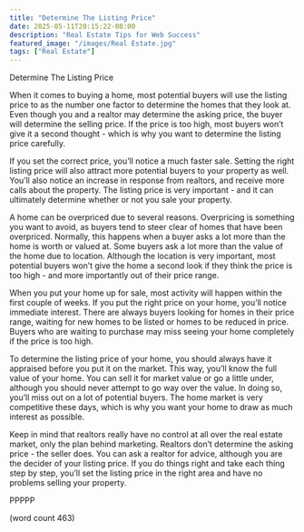 ```yaml
---
title: "Determine The Listing Price"
date: 2025-05-11T20:15:22-08:00
description: "Real Estate Tips for Web Success"
featured_image: "/images/Real Estate.jpg"
tags: ["Real Estate"]
---
```


Determine The Listing Price

When it comes to buying a home, most potential buyers will use the listing price to as the number one factor to determine the homes that they look at.  Even though you and a realtor may determine the asking price, the buyer will determine the selling price.  If the price is too high, most buyers won’t give it a second thought - which is why you want to determine the listing price carefully.

If you set the correct price, you’ll notice a much faster sale.  Setting the right listing price will also attract more potential buyers to your property as well.  You’ll also notice an increase in response from realtors, and receive more calls about the property.  The listing price is very important - and it can ultimately determine whether or not you sale your property.

A home can be overpriced due to several reasons.  Overpricing is something you want to avoid, as buyers tend to steer clear of homes that have been overpriced.  Normally, this happens when a buyer asks a lot more than the home is worth or valued at.  Some buyers ask a lot more than the value of the home due to location.  Although the location is very important, most potential buyers won’t give the home a second look if they think the price is too high - and more importantly out of their price range.

When you put your home up for sale, most activity will happen within the first couple of weeks.  If you put the right price on your home, you’ll notice immediate interest.  There are always buyers looking for homes in their price range, waiting for new homes to be listed or homes to be reduced in price.  Buyers who are waiting to purchase may miss seeing your home completely if the price is too high.

To determine the listing price of your home, you should always have it appraised before you put it on the market.  This way, you’ll know the full value of your home.  You can sell it for market value or go a little under, although you should never attempt to go way over the value.  In doing so, you’ll miss out on a lot of potential buyers.  The home market is very competitive these days, which is why you want your home to draw as much interest as possible.

Keep in mind that realtors really have no control at all over the real estate market, only the plan behind marketing.  Realtors don’t determine the asking price - the seller does.  You can ask a realtor for advice, although you are the decider of your listing price.  If you do things right and take each thing step by step, you’ll set the listing price in the right area and have no problems selling your property.

PPPPP

(word count 463)
